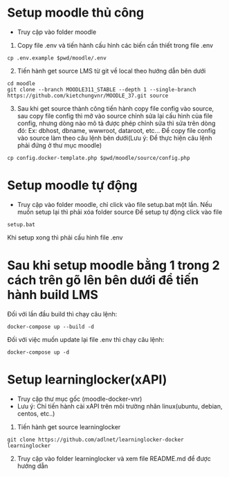 # Setup moodle thủ công
* Truy cập vào folder moodle

1. Copy file .env và tiến hành cấu hình các biến cần thiết trong file .env
```
cp .env.example $pwd/moodle/.env
```

2. Tiến hành get source LMS từ git về local theo hướng dẫn bên dưới
```
cd moodle
git clone --branch MOODLE311_STABLE --depth 1 --single-branch https://github.com/kietchungvnr/MOODLE_37.git source
```

3. Sau khi get source thành công tiến hành copy file config vào source, sau copy file config thì mở vào source chỉnh sửa lại cấu hình của file config, nhưng dòng nào mô tả được phép chỉnh sửa thì sửa trên dòng đó:
   Ex: dbhost, dbname, wwwroot, dataroot, etc... 
Để copy file config vào source làm theo câu lệnh bên dưới(Lưu ý: Để thực hiện câu lệnh phải đứng ở thư mục moodle)
```
cp config.docker-template.php $pwd/moodle/source/config.php
```

# Setup moodle tự động
* Truy cập vào folder moodle, chỉ click vào file setup.bat một lần. Nếu muốn setup lại thì phải xóa folder source
Để setup tự động click vào file
```
setup.bat
```
Khi setup xong thì phải cấu hình file .env

# Sau khi setup moodle bằng 1 trong 2 cách trên gõ lên bên dưới để tiến hành build LMS
Đối với lần đầu build thì chạy câu lệnh:
```
docker-compose up --build -d
```

Đối với việc muốn update lại file .env thì chạy câu lệnh:
```
docker-compose up -d
```

# Setup learninglocker(xAPI)
* Truy cập thư mục gốc (moodle-docker-vnr)
* Lưu ý: Chỉ tiến hành cài xAPI trên môi trường nhân linux(ubuntu, debian, centos, etc..)

1. Tiến hành get source learninglocker
```
git clone https://github.com/adlnet/learninglocker-docker learninglocker
```
2. Truy cập vào folder learninglocker và xem file README.md để được hướng dẫn